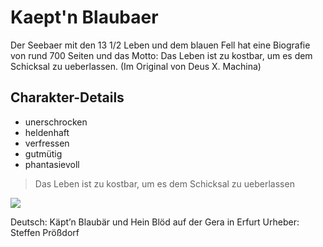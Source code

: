 # Kaept'n Blaubaer
Der Seebaer mit den 13 1/2 Leben und dem blauen Fell hat eine Biografie von rund 700 Seiten und das Motto:
Das Leben ist zu kostbar, um es dem Schicksal zu ueberlassen.
(Im Original von Deus X. Machina)

## Charakter-Details

* unerschrocken
* heldenhaft
* verfressen
* gutmütig
* phantasievoll

> Das Leben ist zu kostbar, um es dem Schicksal zu ueberlassen

<img src="https://upload.wikimedia.org/wikipedia/commons/b/bb/Blaub%C3%A4r_und_Bl%C3%B6d_total_by_Stepro.jpg">
 	
Deutsch: Käpt’n Blaubär und Hein Blöd auf der Gera in Erfurt
Urheber: 	Steffen Prößdorf
